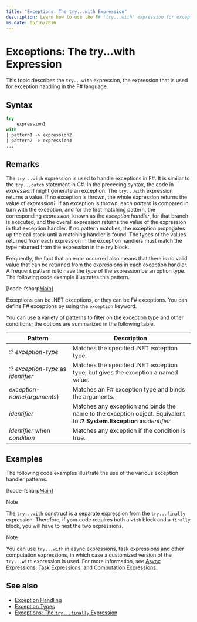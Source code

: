 ```yaml
---
title: "Exceptions: The try...with Expression"
description: Learn how to use the F# 'try...with' expression for exception handling.
ms.date: 05/16/2016
---
```

# Exceptions: The try...with Expression

This topic describes the `try...with` expression, the expression that is used for exception handling in the F# language.

## Syntax

```fsharp
try
    expression1
with
| pattern1 -> expression2
| pattern2 -> expression3
...
```

## Remarks

The `try...with` expression is used to handle exceptions in F#. It is similar to the `try...catch` statement in C#. In the preceding syntax, the code in *expression1* might generate an exception. The `try...with` expression returns a value. If no exception is thrown, the whole expression returns the value of *expression1*. If an exception is thrown, each *pattern* is compared in turn with the exception, and for the first matching pattern, the corresponding *expression*, known as the *exception handler*, for that branch is executed, and the overall expression returns the value of the expression in that exception handler. If no pattern matches, the exception propagates up the call stack until a matching handler is found. The types of the values returned from each expression in the exception handlers must match the type returned from the expression in the `try` block.

Frequently, the fact that an error occurred also means that there is no valid value that can be returned from the expressions in each exception handler. A frequent pattern is to have the type of the expression be an option type. The following code example illustrates this pattern.

[!code-fsharp[Main](~/samples/snippets/fsharp/lang-ref-2/snippet5601.fs)]

Exceptions can be .NET exceptions, or they can be F# exceptions. You can define F# exceptions by using the `exception` keyword.

You can use a variety of patterns to filter on the exception type and other conditions; the options are summarized in the following table.

|Pattern|Description|
|-------|-----------|
|:? *exception-type*|Matches the specified .NET exception type.|
|:? *exception-type* as *identifier*|Matches the specified .NET exception type, but gives the exception a named value.|
|*exception-name*(*arguments*)|Matches an F# exception type and binds the arguments.|
|*identifier*|Matches any exception and binds the name to the exception object. Equivalent to **:? System.Exception as**_identifier_|
|*identifier* when *condition*|Matches any exception if the condition is true.|

## Examples

The following code examples illustrate the use of the various exception handler patterns.

[!code-fsharp[Main](~/samples/snippets/fsharp/lang-ref-2/snippet5602.fs)]

> [!NOTE]
> The `try...with` construct is a separate expression from the `try...finally` expression. Therefore, if your code requires both a `with` block and a `finally` block, you will have to nest the two expressions.

> [!NOTE]
> You can use `try...with` in async expressions, task expressions and other computation expressions, in which case a customized version of the `try...with` expression is used. For more information, see [Async Expressions](../async-expressions.md), [Task Expressions](../task-expressions.md), and [Computation Expressions](../computation-expressions.md).

## See also

- [Exception Handling](index.md)
- [Exception Types](exception-types.md)
- [Exceptions: The `try...finally` Expression](the-try-finally-expression.md)
